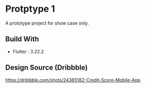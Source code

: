 # Protptype 1

A prototype project for show case only.

## Build With
- Flutter : 3.22.2

## Design Source (Dribbble)
https://dribbble.com/shots/24365182-Credit-Score-Mobile-App
